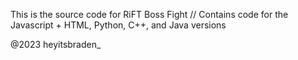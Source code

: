 This is the source code for RiFT Boss Fight // Contains code for the Javascript + HTML, Python, C++, and Java versions

@2023 heyitsbraden_
